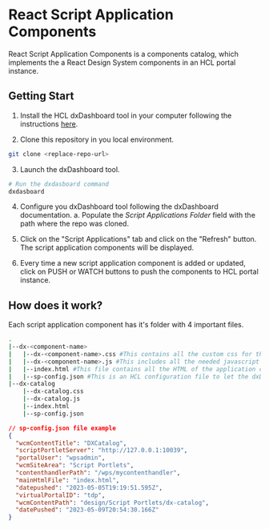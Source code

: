 # React Script Application Components

React Script Application Components is a components catalog, which implements the a React Design System components in an HCL portal instance.

## Getting Start

1. Install the HCL dxDashboard tool in your computer following the instructions [here](https://github.com/HCL-TECH-SOFTWARE/WebDevToolkitForDx).

2. Clone this repository in you local environment.
```bash
git clone <replace-repo-url>
```

3. Launch the dxDashboard tool.
```bash
# Run the dxdasboard command
dxdasboard
```
4. Configure you dxDashboard tool following the dxDashboard documentation.
  a. Populate the _Script Applications Folder_ field with the path where the repo was cloned. 

5. Click on the "Script Applications" tab and click on the "Refresh" button. The script application components will be displayed.

6. Every time a new script application component is added or updated, click on PUSH or WATCH buttons to push the components to HCL portal instance.

## How does it work?
Each script application component has it's folder with 4 important files.
```bash
.
|--dx-<component-name>
|   |--dx-<component-name>.css #This contains all the custom css for the application if needed.
|   |--dx-<component-name>.js #This includes all the needed javascript to instantiate the Design System components into the script application component.
|   |--index.html #This file contains all the HTML of the application component.
|   |--sp-config.json #This is an HCL configuration file to let the dxDashboard tool know where to deploy the script applications components.
|--dx-catalog
    |--dx-catalog.css
    |--dx-catalog.js
    |--index.html
    |--sp-config.json
```

```json
// sp-config.json file example
{
  "wcmContentTitle": "DXCatalog",
  "scriptPortletServer": "http://127.0.0.1:10039",
  "portalUser": "wpsadmin",
  "wcmSiteArea": "Script Portlets",
  "contenthandlerPath": "/wps/mycontenthandler",
  "mainHtmlFile": "index.html",
  "datepushed": "2023-05-05T19:19:51.595Z",
  "virtualPortalID": "tdp",
  "wcmContentPath": "design/Script Portlets/dx-catalog",
  "datePushed": "2023-05-09T20:54:30.166Z"
}
```
